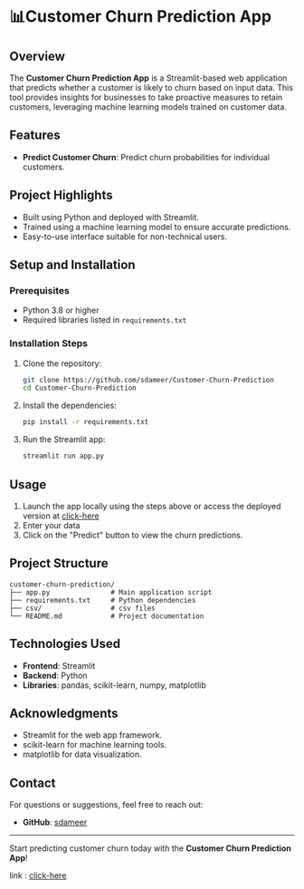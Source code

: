 # 📊Customer Churn Prediction App

## Overview
The **Customer Churn Prediction App** is a Streamlit-based web application that predicts whether a customer is likely to churn based on input data. This tool provides insights for businesses to take proactive measures to retain customers, leveraging machine learning models trained on customer data.

## Features
- **Predict Customer Churn**: Predict churn probabilities for individual customers.

## Project Highlights
- Built using Python and deployed with Streamlit.
- Trained using a machine learning model to ensure accurate predictions.
- Easy-to-use interface suitable for non-technical users.

## Setup and Installation

### Prerequisites
- Python 3.8 or higher
- Required libraries listed in `requirements.txt`

### Installation Steps
1. Clone the repository:
   ```bash
   git clone https://github.com/sdameer/Customer-Churn-Prediction
   cd Customer-Churn-Prediction
   ```
2. Install the dependencies:
   ```bash
   pip install -r requirements.txt
   ```
3. Run the Streamlit app:
   ```bash
   streamlit run app.py
   ```






## Usage
1. Launch the app locally using the steps above or access the deployed version at [click-here](https://customer-churn-sdameer01.streamlit.app)
2. Enter your data
3. Click on the "Predict" button to view the churn predictions.



## Project Structure
```
customer-churn-prediction/
├── app.py               # Main application script
├── requirements.txt     # Python dependencies      
├── csv/                 # csv files
└── README.md            # Project documentation
```

## Technologies Used
- **Frontend**: Streamlit
- **Backend**: Python
- **Libraries**: pandas, scikit-learn, numpy, matplotlib


## Acknowledgments
- Streamlit for the web app framework.
- scikit-learn for machine learning tools.
- matplotlib for data visualization.

## Contact
For questions or suggestions, feel free to reach out:
- **GitHub**: [sdameer](https://github.com/sidrah-star)

---
Start predicting customer churn today with the **Customer Churn Prediction App**!

link : [click-here](https://customer-churn-sdameer01.streamlit.app)

